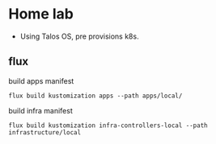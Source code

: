 # Home lab

* Using Talos OS, pre provisions k8s.  

## flux

build apps manifest

```
flux build kustomization apps --path apps/local/ 
```

build infra  manifest

```
flux build kustomization infra-controllers-local --path infrastructure/local
```